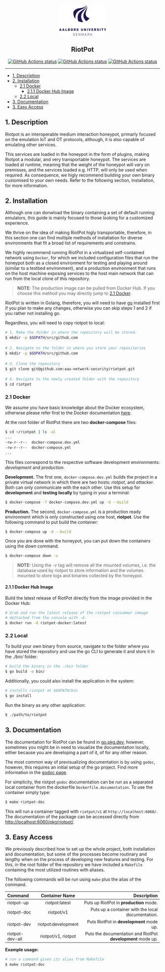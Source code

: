 
<div align="center">
  <img src="AAUgraphics/aau_logo.png" height="100">
  <p align="center">
    <h2 align="center">RiotPot</h2>
  </p>
  <p align="center">
    <!-- Workflow status -->
    <a href="https://github.com/aau-network-security/riotpot/actions"><img alt="GitHub Actions status" src="https://github.com/aau-network-security/riotpot/workflows/cyber/badge.svg"></a>
    <a href="https://GitHub.com/aau-network-security/riotpot/releases/"><img alt="GitHub Actions status" src="https://img.shields.io/github/release/aau-network-security/riotpot"></a>
    <a href="https://github.com/aau-network-security/riotpot/"><img alt="GitHub Actions status" src="https://img.shields.io/github/go-mod/go-version/aau-network-security/riotpot"></a>
  </p>
</div>

___

- [1. Description](#1-description)
- [2. Installation](#2-installation)
  - [2.1 Docker](#21-docker)
    - [2.1.1 Docker Hub Image](#211-docker-hub-image)
  - [2.2 Local](#22-local)
- [3. Documentation](#3-documentation)
- [3. Easy Access](#3-easy-access)

## 1. Description

Riotpot is an interoperable medium interaction honeypot, primarly focused on the emulation IoT and OT protocols, although, it is also capable of emulating other services.

This services are loaded in the honeypot in the form of plugins, making Riotpot a modular, and very transportable honeypot. The services are loaded at runtime, meaning that the weight of the honeypot will vary on premisses, and the services loaded e.g. HTTP, will only be used when required. As consequence, we higly recommend building your own binary customised to your own needs. Refer to the following section, Installation, for more information.

## 2. Installation

Although one can donwload the binary containing a set of default running emulators, this guide is mainly focused to those looking for a customized experience.

We thrive on the idea of making RiotPot higly transportable, therefore, in this section one can find multiple methods of installation for diverse environments that fit a broad list of requirements and constrains.

We highly recommend running RiotPot in a virtualized self-contained network using `Docker`, for which we included configuration files that run the honeypot both as a closed environment for testing and playing around (similar to a testbed environment), and a production environment that runs on the host machine exposing services to the host main network that can run from the local clone of this repository. 

> **NOTE:** The production image can be pulled from Docker Hub. If you choose this method you may directly jump to [2.1 Docker](#21-docker).
<!-- Not implemented yet, include section for the Docker Image pulling and building -->

RiotPot is written in Golang, therefore, you will need to have [go](https://golang.org) installed first if you plan to make any changes, otherwise you can skip steps 1 and 2 if you rather not installing go. 

Regardless, you will need to copy riotpot to local:

```bash
# 1. Make the folder in where the repository will be stored.
$ mkdir -p $GOPATH/src/github.com

# 2. Navigate to the folder in where you store your repositories
$ mkdir -p $GOPATH/src/github.com

# 3. Clone the repository
$ git clone git@github.com:aau-network-security/riotpot.git

# 4. Navigate to the newly created folder with the repository
$ cd riotpot
```

### 2.1 Docker

We assume you have basic knowledge about the Docker ecosystem, otherwise please refer first to the Docker documentation [here](https://docs.docker.com).

At the root folder of RiotPot there are two **docker-compose** files:
```bash
$ cd ~/riotpot | ls -al
...
-rw-r--r--  docker-compose.dev.yml
-rw-r--r--  docker-compose.yml
...
```

This files correspond to the respective software development environments: *development* and *production*.

**Development.**
The first one, `docker-compose.dev.yml` builds the project in a private virtual network in which there are two hosts: *riotpot*, and *attacker*. Both can only communicate with the each other. Use this setup for **development** and **testing locally** by typing in your a terminal:

```bash
$ docker-compose -f docker-compose.dev.yml up -d --build
```

**Production.**
The second, `docker-compose.yml` is a production ready environment which is only constructed using one host, **riotpot**. Use the following command to put build the container: 

```bash
$ docker-compose up -d --build
```

Once you are done with the honeypot, you can put down the containers using the *down* command. 

```bash
$ docker-compose down -v
```

> **NOTE:** Using the *-v* tag will remove all the mounted volumes, i.e. the database used by riotpot to store information and the volumes mounted to store logs and binaries collected by the honeypot.

#### 2.1.1 Docker Hub Image

Build the latest release of RiotPot directly from the image provided in the Docker Hub:

```bash
# Grab and run the latest release of the riotpot consummer immage
# dettached from the console with -d.
$ docker run -d riotpot-docker:latest
```

### 2.2 Local

To build your own binary from source, navigate to the folder where you have stored the repository and use the go CLI to generate it and store it in the *./bin/* folder:

```bash
# build the binary in the ./bin folder
$ go build -o bin/
```

Additionally, you could also install the application in the system:
```bash
# installs riotpot at $GOPATH/bin
$ go install
```

Run the binary as any other application:
```bash
$ ./path/to/riotpot
```

## 3. Documentation

The documentation for RiotPot can be found in [go.pkg.dev](https://pkg.go.dev/), however, sometimes you might be in need to visualize the documentation locally, either because you are developing a part of it, of for any other reason.

The most common way of previsualizing documentation is by using `godoc`, however, this requires an initial setup of the go project. Find more information in the [godoc page](https://pkg.go.dev/golang.org/x/tools/cmd/godoc).

For simplicity, the riotpot `godoc` documentation can be run as a separated local container from the dockerfile `Dockerfile.documentation`. To use the container simply type:

```bash
$ make riotpot-doc
```
This will run a container tagged with `riotpot/v1` at `http://localhost:6060/`. The documentation of the package can be accessed directly from [http://localhost:6060/pkg/riotpot/](http://localhost:6060/pkg/riotpot/).

## 3. Easy Access

We previously described how to set up the whole project, both installation and documentation, but some of the processes become routinary and lengthy when on the process of developing new features and testing. For this, in the root folder of the repository we have included a `Makefile` containing the most utilized routines with aliases.

The following commands will be run using `make` plus the alias of the command.

Command|Container Name|Description
:---|:---:|---:
riotpot-up|riotpot:latest| Puts up RiotPot in **production** mode.
riotpot-doc|riotpot/v1| Puts up a container with the local documentation.
riotpot-dev|riotpot:development| Puts RiotPot in **development** mode up.
riotpot-dev-all|riotpot/v1, riotpot| Puts the documentation and RiotPot **development** mode up.

**Example usage:**
```bash
# run a command given its alias from Makefile
$ make riotpot-doc
```
